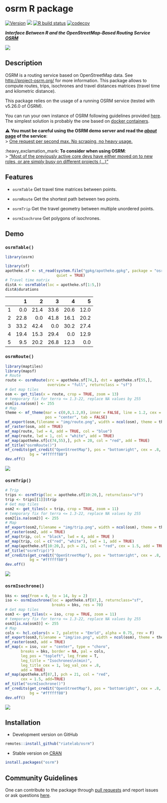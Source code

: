 
# osrm R package

[![Version](http://www.r-pkg.org/badges/version/osrm)](https://CRAN.R-project.org/package=osrm/)
![](http://cranlogs.r-pkg.org/badges/osrm?color=brightgreen) [![R build
status](https://github.com/riatelab/osrm/workflows/R-CMD-check/badge.svg)](https://github.com/riatelab/osrm/actions)
[![codecov](https://codecov.io/gh/riatelab/osrm/branch/master/graph/badge.svg?token=JOJNuBCH9M)](https://codecov.io/gh/riatelab/osrm)

***Interface Between R and the OpenStreetMap-Based Routing Service
[OSRM](http://project-osrm.org/)***

![](https://raw.githubusercontent.com/riatelab/osrm/master/img/cover.png)

## Description

OSRM is a routing service based on OpenStreetMap data. See
<http://project-osrm.org/> for more information. This package allows to
compute routes, trips, isochrones and travel distances matrices (travel
time and kilometric distance).

This package relies on the usage of a running OSRM service (tested with
v5.26.0 of OSRM).

You can run your own instance of OSRM following guidelines provided
[here](https://github.com/Project-OSRM/osrm-backend). The simplest
solution is probably the one based on [docker
containers](https://github.com/Project-OSRM/osrm-backend#using-docker).

:warning: **You must be careful using the OSRM demo server and read the
[*about* page](https://routing.openstreetmap.de/about.html) of the
service**:  
&gt; [One request per second max. No scraping, no heavy
usage.](https://routing.openstreetmap.de/about.html)

:heavy\_exclamation\_mark: **To consider when using OSRM**:  
&gt; [“Most of the previously active core devs have either moved on to
new roles, or are simply busy on different projects
(…)”](https://github.com/Project-OSRM/osrm-backend/issues/5463)

## Features

-   `osrmTable` Get travel time matrices between points.

-   `osrmRoute` Get the shortest path between two points.

-   `osrmTrip` Get the travel geometry between multiple unordered
    points.

-   `osrmIsochrone` Get polygons of isochrones.

## Demo

### `osrmTable()`

``` r
library(osrm)
```

``` r
library(sf)
apotheke.sf <- st_read(system.file("gpkg/apotheke.gpkg", package = "osrm"), 
                       quiet = TRUE)
# Travel time matrix
distA <- osrmTable(loc = apotheke.sf[1:5,])
distA$durations
```

<small>

|     |    1 |    2 |    3 |    4 |    5 |
|:----|-----:|-----:|-----:|-----:|-----:|
| 1   |  0.0 | 21.4 | 33.6 | 20.6 | 12.0 |
| 2   | 22.8 |  0.0 | 41.8 | 16.1 | 20.2 |
| 3   | 33.2 | 42.4 |  0.0 | 30.2 | 27.4 |
| 4   | 19.4 | 15.3 | 29.4 |  0.0 | 12.9 |
| 5   |  9.5 | 20.2 | 26.8 | 12.3 |  0.0 |

</small>

### `osrmRoute()`

``` r
library(maptiles)
library(mapsf)
# Route
route <- osrmRoute(src = apotheke.sf[74,], dst = apotheke.sf[55,],
                   overview = "full", returnclass = "sf")
# Get map tiles
osm <- get_tiles(x = route, crop = TRUE, zoom = 13)
# temporary fix for terra <= 1.3-22, replace NA values by 255
osm[is.na(osm)] <- 255
# Map
theme <- mf_theme(mar = c(0,0,1.2,0), inner = FALSE, line = 1.2, cex = .9, 
                  pos = "center", tab = FALSE)
mf_export(osm,filename = "img/route.png", width = ncol(osm), theme = theme)
mf_raster(osm, add = TRUE)
mf_map(route, lwd = 4, add = TRUE, col = "blue")
mf_map(route, lwd = 1, col = "white", add = TRUE)
mf_map(apotheke.sf[c(74,55),], pch = 20, col = "red", add = TRUE)
mf_title("osrmRoute()")
mf_credits(get_credit("OpenStreetMap"), pos = "bottomright", cex = .8, 
           bg = "#ffffff80")
dev.off()
```

![](https://raw.githubusercontent.com/riatelab/osrm/master/img/route.png)

### `osrmTrip()`

``` r
# Trip 
trips <- osrmTrip(loc = apotheke.sf[10:20,], returnclass="sf")
trip <- trips[[1]]$trip
# Get map tiles
osm2 <- get_tiles(x = trip, crop = TRUE, zoom = 11)
# temporary fix for terra <= 1.3-22, replace NA values by 255
osm2[is.na(osm2)] <- 255
# Map
mf_export(osm2,filename = "img/trip.png", width = ncol(osm), theme = theme)
mf_raster(osm2, add = TRUE)
mf_map(trip, col = "black", lwd = 4, add = TRUE )
mf_map(trip, col = c("red", "white"), lwd = 1, add = TRUE)
mf_map(apotheke.sf[10:20,], pch = 21, col = "red", cex = 1.5, add = TRUE)
mf_title("osrmTrip()")
mf_credits(get_credit("OpenStreetMap"), pos = "bottomright", cex = .8, 
           bg = "#ffffff80")
dev.off()
```

![](https://raw.githubusercontent.com/riatelab/osrm/master/img/trip.png)

### `osrmIsochrone()`

``` r
bks <- seq(from = 0, to = 14, by = 2)
iso <- osrmIsochrone(loc = apotheke.sf[87,], returnclass="sf",
                     breaks = bks, res = 70)
# Get map tiles
osm3 <- get_tiles(x = iso, crop = TRUE, zoom = 11)
# temporary fix for terra <= 1.3-22, replace NA values by 255
osm3[is.na(osm3)] <- 255
# Map
cols <- hcl.colors(n = 7, palette = "Emrld", alpha = 0.75, rev = F)
mf_export(osm3,filename = "img/iso.png", width = ncol(osm), theme = theme)
mf_raster(osm3, add = TRUE)
mf_map(x = iso, var = "center", type = "choro", 
       breaks = bks, border = NA, pal = cols,
       leg_pos = "topleft", leg_frame = T,
       leg_title = "Isochrones\n(min)",
       leg_title_cex = 1, leg_val_cex = .8,
       add = TRUE)
mf_map(apotheke.sf[87,], pch = 21, col = "red", 
       cex = 1.5, add=TRUE)
mf_title("osrmIsochrone()")
mf_credits(get_credit("OpenStreetMap"), pos = "bottomright", cex = .8, 
           bg = "#ffffff80")
dev.off()
```

![](https://raw.githubusercontent.com/riatelab/osrm/master/img/iso.png)

## Installation

-   Development version on GitHub

``` r
remotes::install_github("riatelab/osrm")
```

-   Stable version on [CRAN](https://CRAN.R-project.org/package=osrm/)

``` r
install.packages("osrm")
```

## Community Guidelines

One can contribute to the package through [pull
requests](https://github.com/riatelab/osrm/pulls) and report issues or
ask questions [here](https://github.com/riatelab/osrm/issues).
